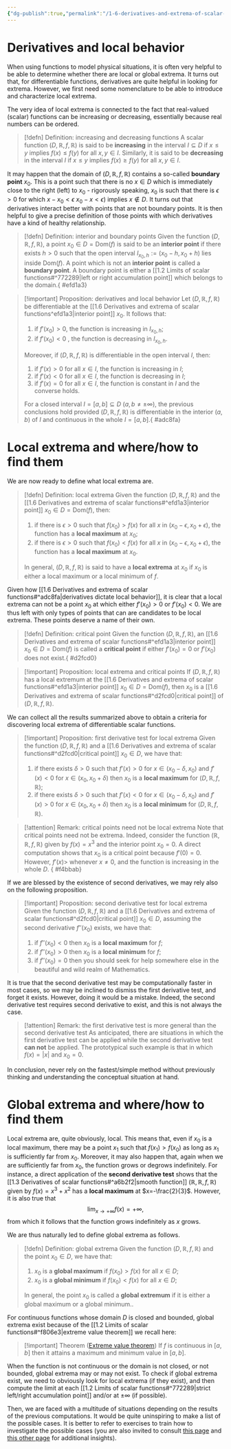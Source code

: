```yaml
---
{"dg-publish":true,"permalink":"/1-6-derivatives-and-extrema-of-scalar-functions/","created":"2023-09-01T15:58:30.143+02:00","updated":"2023-11-07T22:53:41.159+01:00"}
---
```


# Derivatives and local behavior

When using functions to model physical situations, it is often very helpful to be able to determine whether there are local or global extrema. It turns out that, for differentiable functions, derivatives are quite helpful in looking for extrema. However,  we first need some nomenclature to be able to introduce and characterize local extrema.

The very idea of local extrema is connected to the fact that real-valued (scalar) functions can be increasing or decreasing, essentially because real numbers can be ordered.

>[!defn] Definition: increasing and decreasing functions
>A scalar function $(D,\mathbb{R},f,\mathbb{R})$ is said to be **increasing** in the interval $I\subseteq D$ if $x\leq y$ implies $f(x)\leq f(y)$ for all $x,y\in I$.
>Similarly, it is said to be **decreasing** in the interval $I$ if $x\leq y$ implies $f(x)\geq f(y)$ for all $x,y\in I$.

It may happen that the domain of $(D,\mathbb{R},f,\mathbb{R})$ contains a so-called **boundary point** $x_{0}$. This is a point such that there is no $x\in D$ which is immediately close to the right (left) to $x_{0}$ - rigorously speaking, $x_{0}$ is such that there is $\epsilon>0$ for which $x-x_{0}<\epsilon$ $x_{0}-x<\epsilon$) implies $x\notin D$. It turns out that derivatives interact better with points that are not boundary points. It is then helpful to give a precise definition of those points with which derivatives have a kind of healthy relationship.

>[!defn] Definition: interior and boundary points
>Given the function $(D,\mathbb{R},f,\mathbb{R})$, a point $x_{0}\in D=\mathrm{Dom}(f)$ is said to be an **interior point** if there exists $h>0$ such that the open interval $I_{x_{0},h}:=(x_{0}-h,x_{0}+h)$ lies inside $\mathrm{Dom}(f)$.
>A point which is not an **interior point** is called a **boundary point**. A boundary point is either a [[1.2 Limits of scalar functions#^772289\|left or right accumulation point]] which belongs to the domain.{ #efd1a3}


>[!important] Proposition: derivatives and local behavior
>Let $(D,\mathbb{R},f,\mathbb{R})$ be differentiable at the [[1.6 Derivatives and extrema of scalar functions^efd1a3\|interior point]] $x_{0}$. It follows that:
>1) if $f'(x_{0})>0$, the function is increasing in $I_{x_{0},h}$;
>2) if $f'(x_{0})<0$ , the function is decreasing in $I_{x_{0},h}$.
>
>Moreover, if $(D,\mathbb{R},f,\mathbb{R})$ is differentiable in the open interval $I$, then:
>1) if $f'(x)>0$ for all $x\in I$, the function is increasing in $I$;
>2) if $f'(x)<0$ for all $x\in I$, the function is decreasing in $I$;
>3) if $f'(x)=0$ for all $x\in I$, the function is constant in $I$ and the converse holds.
>
>For a closed interval $I=[a,b]\subseteq D$ ($a,b\neq \pm\infty$), the previous conclusions hold provided $(D,\mathbb{R},f,\mathbb{R})$ is differentiable in the interior $(a,b)$ of $I$ and continuous in the whole $I=[a,b]$.{ #adc8fa}


# Local extrema and where/how to find them

We are now ready to define what local extrema are.

>[!defn] Definition: local extrema
>Given the function $(D,\mathbb{R},f,\mathbb{R})$ and the [[1.6 Derivatives and extrema of scalar functions#^efd1a3\|interior point]] $x_{0}\in D=\mathrm{Dom}(f)$, then:
>1) if there is $\epsilon>0$ such that  $f(x_{0})>f(x)$ for all $x$ in $(x_{0}-\epsilon,x_{0}+\epsilon)$, the function has a **local maximum** at $x_{0}$;
>2) if there is $\epsilon>0$ such that  $f(x_{0})<f(x)$ for all $x$ in $(x_{0}-\epsilon,x_{0}+\epsilon)$, the function has a **local maximum** at $x_{0}$.
>
>In general, $(D,\mathbb{R},f,\mathbb{R})$ is said to have a **local extrema** at $x_{0}$ if $x_{0}$ is either a local maximum or a local minimum of $f$.

Given how [[1.6 Derivatives and extrema of scalar functions#^adc8fa\|derivatives dictate local behavior]], it is clear that a local extrema can not be a point $x_{0}$ at which either $f'(x_{0})>0$ or $f'(x_{0})<0$. We are thus left with only types of points that can are candidates to be local extrema. These points deserve a name of their own.

>[!defn] Definition: critical point
>Given the function $(D,\mathbb{R},f,\mathbb{R})$, an [[1.6 Derivatives and extrema of scalar functions#^efd1a3\|interior point]] $x_{0} \in D=\mathrm{Dom}(f)$ is called a **critical point** if either $f'(x_{0})=0$ or $f'(x_{0})$ does not exist.{ #d2fcd0}


>[!important] Proposition: local extrema and critical points
>If $(D,\mathbb{R},f,\mathbb{R})$ has a local extremum at the [[1.6 Derivatives and extrema of scalar functions#^efd1a3\|interior point]] $x_{0}\in  D=\mathrm{Dom}(f)$, then $x_{0}$ is a [[1.6 Derivatives and extrema of scalar functions#^d2fcd0\|critical point]] of $(D,\mathbb{R},f,\mathbb{R})$.

We can collect all the results summarized above to obtain a criteria for discovering local extrema of differentiable scalar functions. 

>[!important] Proposition: first derivative test for local extrema
>Given the function $(D,\mathbb{R},f,\mathbb{R})$ and a [[1.6 Derivatives and extrema of scalar functions#^d2fcd0\|critical point]] $x_{0}\in D$, we have that:
>1) if there exists $\delta>0$ such that $f'(x)>0$ for $x\in (x_{0}-\delta,x_{0})$ and $f'(x)<0$ for $x\in (x_{0},x_{0} + \delta)$ then $x_{0}$ is a **local maximum** for $(D,\mathbb{R},f,\mathbb{R})$;
>2)  if there exists $\delta>0$ such that $f'(x)<0$ for $x\in (x_{0}-\delta,x_{0})$ and $f'(x)>0$ for $x\in (x_{0},x_{0} + \delta)$ then $x_{0}$ is a **local minimum** for $(D,\mathbb{R},f,\mathbb{R})$.

>[!attention] Remark: critical points need not be local extrema
>Note that critical points need not be extrema. Indeed, consider the function $(\mathbb{R},\mathbb{R},f,\mathbb{R})$ given by $f(x)=x^{3}$ and the interior point $x_{0}=0$. A direct computation shows that $x_{0}$ is a critical point because $f'(0)=0$. However, $f'(x)>$ whenever $x\neq 0$, and the function is increasing in the whole $D$.
{ #f4bbab}


If we are blessed by the existence of second derivatives, we may rely also on the following proposition.

>[!important] Proposition: second derivative test for local extrema
>Given the function $(D,\mathbb{R},f,\mathbb{R})$ and a [[1.6 Derivatives and extrema of scalar functions#^d2fcd0\|critical point]] $x_{0}\in D$, assuming the second derivative $f''(x_{0})$ exists, we have that:
>1) if $f''(x_{0})<0$ then $x_{0}$ is a **local maximum** for $f$;
>2) if $f''(x_{0})>0$ then $x_{0}$ is a **local minimum** for $f$;
>3) if $f''(x_{0})=0$ then you should seek for help somewhere else in the beautiful and wild realm of Mathematics.

It is true that the second derivative test may be computationally faster in most cases, so we may be inclined to dismiss the first derivative test, and forget it exists. However, doing it would be a mistake. Indeed, the second derivative test requires second derivative to exist, and this is not always the case.

>[!attention] Remark: the first derivative test is more general than the second derivative test
>As anticipated, there are situations in which the first derivative test can be applied while the second derivative test **can not** be applied. The prototypical such example is that in which $f(x)=|x|$ and $x_{0}=0$.

In conclusion, never rely on the fastest/simple method without previously thinking and understanding the conceptual situation at hand.


# Global extrema and where/how to find them

Local extrema are, quite obviously, local. This means that, even if $x_{0}$ is a local maximum, there may be a point $x_{1}$ such that $f(x_{1})>f(x_{0})$ as long as $x_{1}$ is sufficiently far from $x_{0}$. Moreover, it may also happen that, again when we are sufficiently far from $x_{0}$, the function grows or degrows indefinitely. For instance, a direct application of the **second derivative test** shows that the [[1.3 Derivatives of scalar functions#^a6b2f2\|smooth function]] $(\mathbb{R},\mathbb{R},f,\mathbb{R})$ given by $f(x)=x^{3} +x^{2}$ has a **local maximum** at $x=-\frac{2}{3}$. However, it is also true that
$$ \lim_{x\rightarrow +\infty}f(x)=+\infty ,$$
from which it follows that the function grows indefinitely as $x$ grows.

We are thus naturally led to define global extrema as follows.

>[!defn] Definition: global extrema
>Given the function $(D,\mathbb{R},f,\mathbb{R})$ and the point $x_{0}\in D$, we have that:
>1)  $x_{0}$ is a **global maximum** if $f(x_{0})>f(x)$ for all $x\in D$;
>2) $x_{0}$ is a **global minimum** if $f(x_{0})<f(x)$ for all $x\in D$;
>
>In general, the point $x_{0}$ is called a **global extremum**  if it is either a global maximum or a global minimum..

For continuous functions whose domain $D$ is closed and bounded, global extrema exist because of the [[1.2 Limits of scalar functions#^f806e3\|extreme value theorem]] we recall here:

>[!important] Theorem ([Extreme value theorem](https://en.wikipedia.org/wiki/Extreme_value_theorem))
>If $f$ is continuous in $[a,b]$ then it attains a maximum and minimum value in $[a,b]$.

When the function is not continuous or the domain is not closed, or not bounded, global extrema may or may not exist. To check if global extrema exist, we need to obviously look for local extrema (if they exist), and then compute the limit at each [[1.2 Limits of scalar functions#^772289\|strict left/right accumulation point]] and/or at $\pm\infty$ (if possible). 

Then, we are faced with a multitude of situations depending on the results of the previous computations. It would be quite uninspiring to make a list of the possible cases. It is better to refer to exercises to train how to investigate the possible cases (you are also invited to consult [this page](https://tutorial.math.lamar.edu/classes/calci/absextrema.aspx) and [this other page](https://calculus.subwiki.org/wiki/Procedure_for_finding_local_and_endpoint_extrema_using_the_first_derivative_test) for additional insights).
